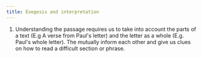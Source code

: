 ```yaml
---
title: Exegesis and interpretation
---
```


1. Understanding the passage requires us to take into account the parts of a text (E.g A verse from Paul's letter) and the letter as a whole (E.g. Paul's whole letter). The mutually inform each other and give us clues on how to read a difficult section or phrase.
